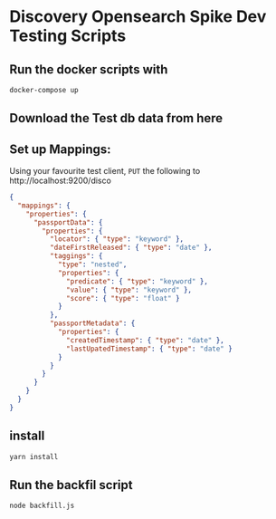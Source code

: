 # Discovery Opensearch Spike Dev Testing Scripts

## Run the docker scripts with

```bash
docker-compose up
```
## Download the Test db data from here

## Set up Mappings:

Using your favourite test client, `PUT` the following to  http://localhost:9200/disco

```json
{
  "mappings": {
    "properties": {
      "passportData": {
        "properties": {
          "locator": { "type": "keyword" },
          "dateFirstReleased": { "type": "date" },
          "taggings": {
            "type": "nested",
            "properties": {
              "predicate": { "type": "keyword" },
              "value": { "type": "keyword" },
              "score": { "type": "float" }
            }
          },
          "passportMetadata": {
            "properties": {
              "createdTimestamp": { "type": "date" },
              "lastUpatedTimestamp": { "type": "date" }
            }
          }
        }
      }
    }
  }
}
```

## install

```bash
yarn install
```

## Run the backfil script

```
node backfill.js
```
